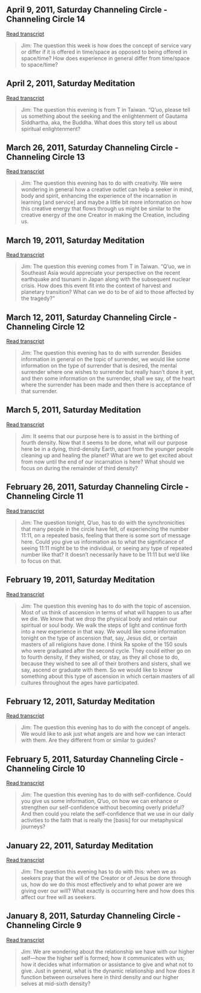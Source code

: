 ## April 9, 2011, Saturday Channeling Circle - Channeling Circle 14


[Read transcript](en/2011/2011_0409)

> Jim: The question this week is how does the concept of service vary or differ if it is offered in time/space as opposed to being offered in space/time? How does experience in general differ from time/space to space/time?

[<i class="fas fa-file-pdf"></i>](http://llresearch.org/transcripts/issues/2011/2011_0409.pdf) [<i class="fas fa-external-link-alt"></i>](http://llresearch.org/transcripts/issues/2011/2011_0409.aspx)
 

## April 2, 2011, Saturday Meditation


[Read transcript](en/2011/2011_0402)

> Jim: The question this evening is from T in Taiwan. “Q’uo, please tell us something about the seeking and the enlightenment of Gautama Siddhartha, aka, the Buddha. What does this story tell us about spiritual enlightenment?

[<i class="fas fa-file-pdf"></i>](http://llresearch.org/transcripts/issues/2011/2011_0402.pdf) [<i class="fas fa-external-link-alt"></i>](http://llresearch.org/transcripts/issues/2011/2011_0402.aspx)
 

## March 26, 2011, Saturday Channeling Circle - Channeling Circle 13


[Read transcript](en/2011/2011_0326)

> Jim: The question this evening has to do with creativity. We were wondering in general how a creative outlet can help a seeker in mind, body and spirit, enhancing the experience of the incarnation in learning [and service] and maybe a little bit more information on how this creative energy that flows through us might be similar to the creative energy of the one Creator in making the Creation, including us.

[<i class="fas fa-file-pdf"></i>](http://llresearch.org/transcripts/issues/2011/2011_0326.pdf) [<i class="fas fa-external-link-alt"></i>](http://llresearch.org/transcripts/issues/2011/2011_0326.aspx)
 

## March 19, 2011, Saturday Meditation


[Read transcript](en/2011/2011_0319)

> Jim: The question this evening comes from T in Taiwan. “Q’uo, we in Southeast Asia would appreciate your perspective on the recent earthquake and tsunami in Japan along with the subsequent nuclear crisis. How does this event fit into the context of harvest and planetary transition? What can we do to be of aid to those affected by the tragedy?”

[<i class="fas fa-file-pdf"></i>](http://llresearch.org/transcripts/issues/2011/2011_0319.pdf) [<i class="fas fa-external-link-alt"></i>](http://llresearch.org/transcripts/issues/2011/2011_0319.aspx)
 

## March 12, 2011, Saturday Channeling Circle - Channeling Circle 12


[Read transcript](en/2011/2011_0312)

> Jim: The question this evening has to do with surrender. Besides information in general on the topic of surrender, we would like some information on the type of surrender that is desired, the mental surrender where one wishes to surrender but really hasn’t done it yet, and then some information on the surrender, shall we say, of the heart where the surrender has been made and then there is acceptance of that surrender.

[<i class="fas fa-file-pdf"></i>](http://llresearch.org/transcripts/issues/2011/2011_0312.pdf) [<i class="fas fa-external-link-alt"></i>](http://llresearch.org/transcripts/issues/2011/2011_0312.aspx)
 

## March 5, 2011, Saturday Meditation


[Read transcript](en/2011/2011_0305)

> Jim: It seems that our purpose here is to assist in the birthing of fourth density. Now that it seems to be done, what will our purpose here be in a dying, third-density Earth, apart from the younger people cleaning up and healing the planet? What are we to get excited about from now until the end of our incarnation is here? What should we focus on during the remainder of third density?

[<i class="fas fa-file-pdf"></i>](http://llresearch.org/transcripts/issues/2011/2011_0305.pdf) [<i class="fas fa-external-link-alt"></i>](http://llresearch.org/transcripts/issues/2011/2011_0305.aspx)
 

## February 26, 2011, Saturday Channeling Circle - Channeling Circle 11


[Read transcript](en/2011/2011_0226)

> Jim: The question tonight, Q’uo, has to do with the synchronicities that many people in the circle have felt, of experiencing the number 11:11, on a repeated basis, feeling that there is some sort of message here. Could you give us information as to what the significance of seeing 11:11 might be to the individual, or seeing any type of repeated number like that? It doesn’t necessarily have to be 11:11 but we’d like to focus on that.

[<i class="fas fa-file-pdf"></i>](http://llresearch.org/transcripts/issues/2011/2011_0226.pdf) [<i class="fas fa-external-link-alt"></i>](http://llresearch.org/transcripts/issues/2011/2011_0226.aspx)
 

## February 19, 2011, Saturday Meditation


[Read transcript](en/2011/2011_0219)

> Jim: The question this evening has to do with the topic of ascension. Most of us think of ascension in terms of what will happen to us after we die. We know that we drop the physical body and retain our spiritual or soul body. We walk the steps of light and continue forth into a new experience in that way. We would like some information tonight on the type of ascension that, say, Jesus did, or certain masters of all religions have done. I think Ra spoke of the 150 souls who were graduated after the second cycle. They could either go on to fourth density, if they wished, or stay, as they all chose to do, because they wished to see all of their brothers and sisters, shall we say, ascend or graduate with them. So we would like to know something about this type of ascension in which certain masters of all cultures throughout the ages have participated.

[<i class="fas fa-file-pdf"></i>](http://llresearch.org/transcripts/issues/2011/2011_0219.pdf) [<i class="fas fa-external-link-alt"></i>](http://llresearch.org/transcripts/issues/2011/2011_0219.aspx)
 

## February 12, 2011, Saturday Meditation


[Read transcript](en/2011/2011_0212)

> Jim: The question this evening has to do with the concept of angels. We would like to ask just what angels are and how we can interact with them. Are they different from or similar to guides?

[<i class="fas fa-file-pdf"></i>](http://llresearch.org/transcripts/issues/2011/2011_0212.pdf) [<i class="fas fa-external-link-alt"></i>](http://llresearch.org/transcripts/issues/2011/2011_0212.aspx)
 

## February 5, 2011, Saturday Channeling Circle - Channeling Circle 10


[Read transcript](en/2011/2011_0205)

> Jim: The question this evening has to do with self-confidence. Could you give us some information, Q’uo, on how we can enhance or strengthen our self-confidence without becoming overly prideful? And then could you relate the self-confidence that we use in our daily activities to the faith that is really the [basis] for our metaphysical journeys?

[<i class="fas fa-file-pdf"></i>](http://llresearch.org/transcripts/issues/2011/2011_0205.pdf) [<i class="fas fa-external-link-alt"></i>](http://llresearch.org/transcripts/issues/2011/2011_0205.aspx)
 

## January 22, 2011, Saturday Meditation


[Read transcript](en/2011/2011_0122)

> Jim: The question this evening has to do with this: when we as seekers pray that the will of the Creator or of Jesus be done through us, how do we do this most effectively and to what power are we giving over our will? What exactly is occurring here and how does this affect our free will as seekers.

[<i class="fas fa-file-pdf"></i>](http://llresearch.org/transcripts/issues/2011/2011_0122.pdf) [<i class="fas fa-external-link-alt"></i>](http://llresearch.org/transcripts/issues/2011/2011_0122.aspx)
 

## January 8, 2011, Saturday Channeling Circle - Channeling Circle 9


[Read transcript](en/2011/2011_0108)

> Jim: We are wondering about the relationship we have with our higher self—how the higher self is formed; how it communicates with us; how it decides what information or assistance to give and what not to give. Just in general, what is the dynamic relationship and how does it function between ourselves here in third density and our higher selves at mid-sixth density?

[<i class="fas fa-file-pdf"></i>](http://llresearch.org/transcripts/issues/2011/2011_0108.pdf) [<i class="fas fa-external-link-alt"></i>](http://llresearch.org/transcripts/issues/2011/2011_0108.aspx)
 